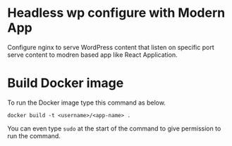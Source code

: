 # Headless wp configure with Modern App

Configure nginx to serve WordPress content that listen on specific port serve content to modren based app like React Application.

# Build Docker image

To run the Docker image type this command as below.

```
docker build -t <username>/<app-name> .

```

You can even type `sudo` at the start of the command to give permission to run the command.
